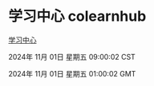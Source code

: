 # 学习中心 colearnhub
[学习中心](http://219.139.197.74:56308/colearnhub/)

2024年 11月 01日 星期五 09:00:02 CST

2024年 11月 01日 星期五 01:00:02 GMT
